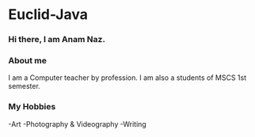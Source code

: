# Euclid-Java
### Hi there, I am Anam Naz.

### About me
I am a Computer teacher by profession. I am also a students of MSCS 1st semester.

### My Hobbies
-Art
-Photography & Videography
-Writing
